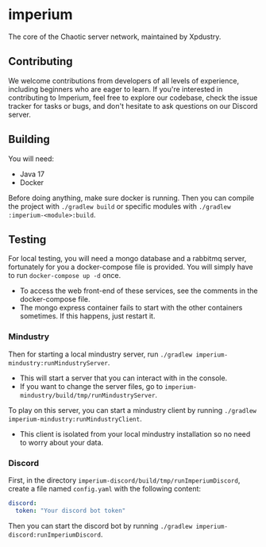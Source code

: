 # imperium

The core of the Chaotic server network, maintained by Xpdustry.

## Contributing

We welcome contributions from developers of all levels of experience, including beginners who are eager to learn.
If you're interested in contributing to Imperium, feel free to explore our codebase,
check the issue tracker for tasks or bugs, and don't hesitate to ask questions on our Discord server.

## Building

You will need:
- Java 17
- Docker

Before doing anything, make sure docker is running.
Then you can compile the project with `./gradlew build` or specific modules with `./gradlew :imperium-<module>:build`.

## Testing

For local testing, you will need a mongo database and a rabbitmq server,
fortunately for you a docker-compose file is provided. You will simply have to run `docker-compose up -d` once.
- To access the web front-end of these services, see the comments in the docker-compose file.
- The mongo express container fails to start with the other containers sometimes. If this happens, just restart it.

### Mindustry

Then for starting a local mindustry server, run `./gradlew imperium-mindustry:runMindustryServer`.
- This will start a server that you can interact with in the console.
- If you want to change the server files, go to `imperium-mindustry/build/tmp/runMindustryServer`.

To play on this server, you can start a mindustry client by running `./gradlew imperium-mindustry:runMindustryClient`.
- This client is isolated from your local mindustry installation so no need to worry about your data.

### Discord

First, in the directory `imperium-discord/build/tmp/runImperiumDiscord`, create a file named `config.yaml` with the following content:
```yaml
discord:
  token: "Your discord bot token"
```

Then you can start the discord bot by running `./gradlew imperium-discord:runImperiumDiscord`.
